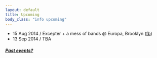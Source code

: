 ```yaml
---
layout: default
title: Upcoming 
body_class: "info upcoming"
---
```

<ul class="classed root">

  <li class="music">15 Aug 2014 / Excepter + a mess of bands @ Europa, Brooklyn (<a href="https://www.facebook.com/events/1445500985728355/">fb</a>)</li>
  <li class="music">13 Sep 2014 / TBA</li>

</ul>

<h5><a href="chronology.html">Past events?</a></h5>
